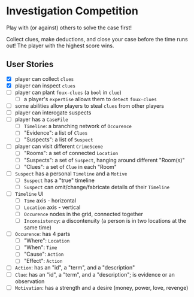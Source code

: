 # Investigation Competition

Play with (or against) others to solve the case first!

Collect clues, make deductions, and close your case before the time runs out! The player with the highest score wins.

## User Stories

- [x] player can collect `clues`
- [x] player can inspect `clues`
- [ ] player can plant `foux-clues` (a `bool` in `clue`) 
  - [ ] a player's `expertise` allows them to `detect` `foux-clues`
- [ ] some abilities allow players to steal `clues` from other players
- [ ] player can interogate suspects
- [ ] player has a `CaseFile`
  - [ ] `Timeline`: a branching network of `Occurence`
  - [ ] "Evidence": a list of `Clues`
  - [ ] "Suspects": a list of `Suspect`
- [ ] player can visit different `CrimeScene`
  - [ ] "Rooms": a set of connected `Location`
  - [ ] "Suspects": a set of `Suspect`, hanging around different "Room(s)"
  - [ ] "Clues": a set of `Clue` in each "Room"
- [ ] `Suspect` has a personal `Timeline` and a `Motive`
  - [ ] `Suspect` has a "true" timeline
  - [ ] `Suspect` can omit/change/fabricate details of their `Timeline`
- [ ] `Timeline` UI
  - [ ] `Time` axis - horizontal
  - [ ] `Location` axis - vertical
  - [ ] `Occurence` nodes in the grid, connected together
  - [ ] `Inconsistency`: a discontenuity (a person is in two locations at the same time)
- [ ] `Occurence`: has 4 parts
  - [ ] "Where": `Location`
  - [ ] "When": `Time`
  - [ ] "Cause": `Action`
  - [ ] "Effect": `Action`
- [ ] `Action`: has an "id", a "term", and a "description"
- [ ] `Clue`: has an "id", a "term", and a "description"; is evidence or an observation
- [ ] `Motivation`: has a strength and a desire (money, power, love, revenge)